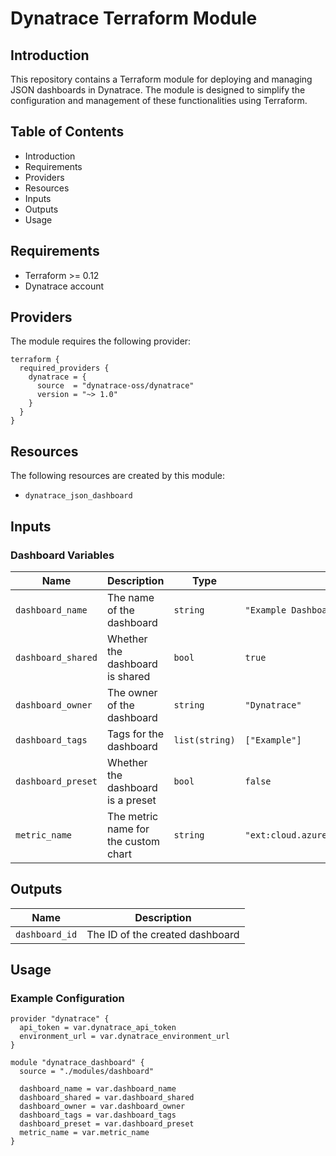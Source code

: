 # Dynatrace Terraform Module

## Introduction
This repository contains a Terraform module for deploying and managing JSON dashboards in Dynatrace. The module is designed to simplify the configuration and management of these functionalities using Terraform.

## Table of Contents
- Introduction
- Requirements
- Providers
- Resources
- Inputs
- Outputs
- Usage


## Requirements
- Terraform >= 0.12
- Dynatrace account

## Providers
The module requires the following provider:

```hcl
terraform {
  required_providers {
    dynatrace = {
      source  = "dynatrace-oss/dynatrace"
      version = "~> 1.0"
    }
  }
}
```

## Resources
The following resources are created by this module:

- `dynatrace_json_dashboard`

## Inputs
### Dashboard Variables
| Name | Description | Type | Default |
|------|-------------|------|---------|
| `dashboard_name` | The name of the dashboard | `string` | `"Example Dashboard"` |
| `dashboard_shared` | Whether the dashboard is shared | `bool` | `true` |
| `dashboard_owner` | The owner of the dashboard | `string` | `"Dynatrace"` |
| `dashboard_tags` | Tags for the dashboard | `list(string)` | `["Example"]` |
| `dashboard_preset` | Whether the dashboard is a preset | `bool` | `false` |
| `metric_name` | The metric name for the custom chart | `string` | `"ext:cloud.azure.microsoft_cognitiveservices.accounts.successfulcalls"` |

## Outputs
| Name | Description |
|------|-------------|
| `dashboard_id` | The ID of the created dashboard |

## Usage
### Example Configuration
```hcl
provider "dynatrace" {
  api_token = var.dynatrace_api_token
  environment_url = var.dynatrace_environment_url
}

module "dynatrace_dashboard" {
  source = "./modules/dashboard"

  dashboard_name = var.dashboard_name
  dashboard_shared = var.dashboard_shared
  dashboard_owner = var.dashboard_owner
  dashboard_tags = var.dashboard_tags
  dashboard_preset = var.dashboard_preset
  metric_name = var.metric_name
}
```

